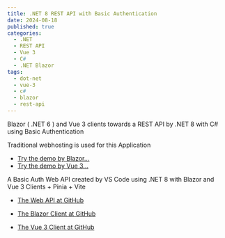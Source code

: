 ```yaml
---
title: .NET 8 REST API with Basic Authentication 
date: 2024-08-18
published: true
categories:
  - .NET
  - REST API
  - Vue 3
  - C#
  - .NET Blazor
tags:
  - dot-net
  - vue-3
  - c#
  - blazor
  - rest-api
---
```



Blazor ( .NET 6 ) and Vue 3 clients towards a REST API by .NET 8 with C# using Basic Authentication

Traditional webhosting is used for this Application

<ul>
<li>
<a href="https://blazor.basic.auth.persteenolsen.com/" target="_blank" title="Blazor .NET 6 + Web API in .NET 8 using Basic Auth">Try the demo by Blazor...</a>
</li>

<li>
<a href="https://vue.basic.auth.client.persteenolsen.com/" target="_blank" title="Vue 3 + Web API in .NET 8 using Basic Auth">Try the demo by Vue 3...</a>
</li>

</ul>

<p>A Basic Auth Web API created by VS Code using .NET 8 with Blazor and Vue 3 Clients + Pinia + Vite</p>

<ul>
<li>
<a href="https://github.com/persteenolsen/dotnet-8-basic-auth-api" target="_blank">The Web API at GitHub</a>
</li>
<li>

<a href="https://github.com/persteenolsen/blazor-basic-auth" target="_blank">The Blazor Client at GitHub</a>
</li>
<li>

<a href="https://github.com/persteenolsen/vue-3-basic-auth-client" target="_blank">The Vue 3 Client at GitHub</a>
</li>
</ul>
